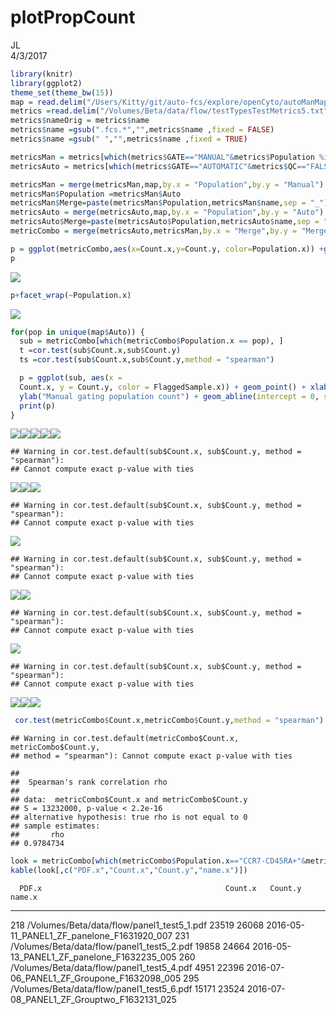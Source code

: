 # plotPropCount
JL  
4/3/2017  


```r
library(knitr)
library(ggplot2)
theme_set(theme_bw(15))
map = read.delim("/Users/Kitty/git/auto-fcs/explore/openCyto/autoManMap.txt",stringsAsFactors = FALSE,sep = "\t") 
metrics =read.delim("/Volumes/Beta/data/flow/testTypesTestMetrics5.txt",stringsAsFactors = FALSE,sep = "\t") 
metrics$nameOrig = metrics$name
metrics$name =gsub(".fcs.*","",metrics$name ,fixed = FALSE)
metrics$name =gsub(" ","",metrics$name ,fixed = TRUE)

metricsMan = metrics[which(metrics$GATE=="MANUAL"&metrics$Population %in% map$Manual&metrics$METRIC=="count"),]
metricsAuto = metrics[which(metrics$GATE=="AUTOMATIC"&metrics$QC=="FALSE"&metrics$Population %in% map$Auto&metrics$METRIC=="count"),]

metricsMan = merge(metricsMan,map,by.x = "Population",by.y = "Manual")
metricsMan$Population =metricsMan$Auto
metricsMan$Merge=paste(metricsMan$Population,metricsMan$name,sep = "_")
metricsAuto = merge(metricsAuto,map,by.x = "Population",by.y = "Auto")
metricsAuto$Merge=paste(metricsAuto$Population,metricsAuto$name,sep = "_")
metricCombo = merge(metricsAuto,metricsMan,by.x = "Merge",by.y = "Merge")

p = ggplot(metricCombo,aes(x=Count.x,y=Count.y, color=Population.x)) +geom_point()+xlab("Autogating population count")+ylab("Manual gating population count")+geom_abline(intercept = 0, slope = 1) 
p 
```

![](plotPropCount_files/figure-html/setup-1.png)<!-- -->

```r
p+facet_wrap(~Population.x)
```

![](plotPropCount_files/figure-html/setup-2.png)<!-- -->

```r
for(pop in unique(map$Auto)) {
  sub = metricCombo[which(metricCombo$Population.x == pop), ]
  t =cor.test(sub$Count.x,sub$Count.y)
  ts =cor.test(sub$Count.x,sub$Count.y,method = "spearman")

  p = ggplot(sub, aes(x =
  Count.x, y = Count.y, color = FlaggedSample.x)) + geom_point() + xlab("Autogating population count") +
  ylab("Manual gating population count") + geom_abline(intercept = 0, slope = 1)+ labs(title = paste(pop,"n=",length(sub$Count.x),"- pearson r =",signif(t$estimate,4),"- spearman r =",signif(ts$estimate,4)))
  print(p)
}
```

![](plotPropCount_files/figure-html/setup-3.png)<!-- -->![](plotPropCount_files/figure-html/setup-4.png)<!-- -->![](plotPropCount_files/figure-html/setup-5.png)<!-- -->![](plotPropCount_files/figure-html/setup-6.png)<!-- -->![](plotPropCount_files/figure-html/setup-7.png)<!-- -->

```
## Warning in cor.test.default(sub$Count.x, sub$Count.y, method = "spearman"):
## Cannot compute exact p-value with ties
```

![](plotPropCount_files/figure-html/setup-8.png)<!-- -->![](plotPropCount_files/figure-html/setup-9.png)<!-- -->![](plotPropCount_files/figure-html/setup-10.png)<!-- -->

```
## Warning in cor.test.default(sub$Count.x, sub$Count.y, method = "spearman"):
## Cannot compute exact p-value with ties
```

![](plotPropCount_files/figure-html/setup-11.png)<!-- -->

```
## Warning in cor.test.default(sub$Count.x, sub$Count.y, method = "spearman"):
## Cannot compute exact p-value with ties
```

![](plotPropCount_files/figure-html/setup-12.png)<!-- -->![](plotPropCount_files/figure-html/setup-13.png)<!-- -->

```
## Warning in cor.test.default(sub$Count.x, sub$Count.y, method = "spearman"):
## Cannot compute exact p-value with ties
```

![](plotPropCount_files/figure-html/setup-14.png)<!-- -->

```
## Warning in cor.test.default(sub$Count.x, sub$Count.y, method = "spearman"):
## Cannot compute exact p-value with ties
```

![](plotPropCount_files/figure-html/setup-15.png)<!-- -->![](plotPropCount_files/figure-html/setup-16.png)<!-- -->![](plotPropCount_files/figure-html/setup-17.png)<!-- -->

```r
 cor.test(metricCombo$Count.x,metricCombo$Count.y,method = "spearman")
```

```
## Warning in cor.test.default(metricCombo$Count.x, metricCombo$Count.y,
## method = "spearman"): Cannot compute exact p-value with ties
```

```
## 
## 	Spearman's rank correlation rho
## 
## data:  metricCombo$Count.x and metricCombo$Count.y
## S = 13232000, p-value < 2.2e-16
## alternative hypothesis: true rho is not equal to 0
## sample estimates:
##       rho 
## 0.9784734
```

```r
look = metricCombo[which(metricCombo$Population.x=="CCR7-CD45RA+"&metricCombo$Count.y>20000),]
kable(look[,c("PDF.x","Count.x","Count.y","name.x")])
```

      PDF.x                                         Count.x   Count.y  name.x                                     
----  -------------------------------------------  --------  --------  -------------------------------------------
218   /Volumes/Beta/data/flow/panel1_test5_1.pdf      23519     26068  2016-05-11_PANEL1_ZF_panelone_F1631920_007 
231   /Volumes/Beta/data/flow/panel1_test5_2.pdf      19858     24664  2016-05-13_PANEL1_ZF_panelone_F1632235_005 
260   /Volumes/Beta/data/flow/panel1_test5_4.pdf       4951     22396  2016-07-06_PANEL1_ZF_Groupone_F1632098_005 
295   /Volumes/Beta/data/flow/panel1_test5_6.pdf      15171     23524  2016-07-08_PANEL1_ZF_Grouptwo_F1632131_025 

